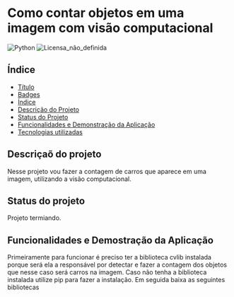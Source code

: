 # Como contar objetos em uma imagem com visão computacional
![Python](https://img.shields.io/badge/python-3670A0?style=for-the-badge&logo=python&logoColor=ffdd54)
![Licensa_não_definida](https://img.shields.io/github/license/fernandoslsz/Convertendo-um-PDF-em-arquivo-de-audio.svg)

## Índice 

* [Título](#Título-e-Imagem-de-capa)
* [Badges](#badges)
* [Índice](#índice)
* [Descrição do Projeto](#descrição-do-projeto)
* [Status do Projeto](#status-do-Projeto)
* [Funcionalidades e Demonstração da Aplicação](#Funcionalidades-e-Demonstração-da-Aplicação)
* [Tecnologias utilizadas](#tecnologias-utilizadas)

## Descriçaõ do projeto
Nesse projeto vou fazer a contagem de carros que aparece em uma imagem, utilizando
a visão computacional. 

## Status do projeto 
Projeto termiando.

## Funcionalidades e Demostração da Aplicação
Primeiramente para funcionar é preciso ter a biblioteca cvlib instalada porque será ela a responsável
por detectar e  fazer a contagem dos objetos que nesse caso será carros na imagem. Caso não tenha a 
biblioteca instalada utilize pip para fazer a instalação.
Em seguida baixa as seguintes bibliotecas

